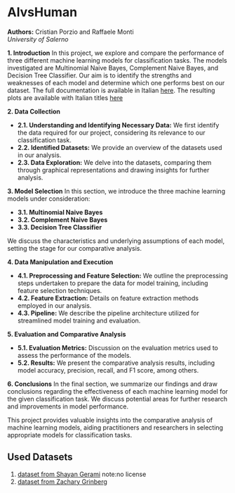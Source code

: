 # AIvsHuman

**Authors:** Cristian Porzio and Raffaele Monti  
*University of Salerno*

**1. Introduction**
In this project, we explore and compare the performance of three different machine learning models for classification tasks. The models investigated are Multinomial Naive Bayes, Complement Naive Bayes, and Decision Tree Classifier. Our aim is to identify the strengths and weaknesses of each model and determine which one performs best on our dataset. The full documentation is available in Italian [here](www.google.it). The resulting plots are available with Italian titles [here](https://github.com/r-monti/AIvsHuman/blob/main/plots/plots.md)

**2. Data Collection**
- **2.1. Understanding and Identifying Necessary Data:** We first identify the data required for our project, considering its relevance to our classification task.
- **2.2. Identified Datasets:** We provide an overview of the datasets used in our analysis.
- **2.3. Data Exploration:** We delve into the datasets, comparing them through graphical representations and drawing insights for further analysis.

**3. Model Selection**
In this section, we introduce the three machine learning models under consideration:
- **3.1. Multinomial Naive Bayes**
- **3.2. Complement Naive Bayes**
- **3.3. Decision Tree Classifier**

We discuss the characteristics and underlying assumptions of each model, setting the stage for our comparative analysis.

**4. Data Manipulation and Execution**
- **4.1. Preprocessing and Feature Selection:** We outline the preprocessing steps undertaken to prepare the data for model training, including feature selection techniques.
- **4.2. Feature Extraction:** Details on feature extraction methods employed in our analysis.
- **4.3. Pipeline:** We describe the pipeline architecture utilized for streamlined model training and evaluation.

**5. Evaluation and Comparative Analysis**
- **5.1. Evaluation Metrics:** Discussion on the evaluation metrics used to assess the performance of the models.
- **5.2. Results:** We present the comparative analysis results, including model accuracy, precision, recall, and F1 score, among others.

**6. Conclusions**
In the final section, we summarize our findings and draw conclusions regarding the effectiveness of each machine learning model for the given classification task. We discuss potential areas for further research and improvements in model performance.

This project provides valuable insights into the comparative analysis of machine learning models, aiding practitioners and researchers in selecting appropriate models for classification tasks.

## Used Datasets
1. [dataset from Shayan Gerami](https://www.kaggle.com/datasets/shanegerami/ai-vs-human-text) note:no license
2. [dataset from Zachary Grinberg](https://www.kaggle.com/datasets/starblasters8/human-vs-llm-text-corpus/data?select=prompts.csv)

